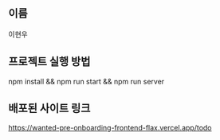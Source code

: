 ## 이름
이현우
## 프로젝트 실행 방법
npm install && npm run start && npm run server

## 배포된 사이트 링크
https://wanted-pre-onboarding-frontend-flax.vercel.app/todo
